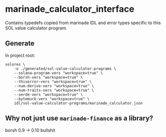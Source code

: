 # marinade_calculator_interface

Contains typedefs copied from marinade IDL and error types specific to this SOL value calculator program.

## Generate

In project root:

```
solores \
    -o ./generated/sol-value-calculator-programs \
    --solana-program-vers "workspace=true" \
    --borsh-vers "workspace=true" \
    --thiserror-vers "workspace=true" \
    --num-derive-vers "workspace=true" \
    --num-traits-vers "workspace=true" \
    --serde-vers "workspace=true" \
    --bytemuck-vers "workspace=true" \
    idl/sol-value-calculator-programs/marinade_calculator.json
```

## Why not just use `marinade-finance` as a library?

borsh 0.9 -> 0.10 bullshit
